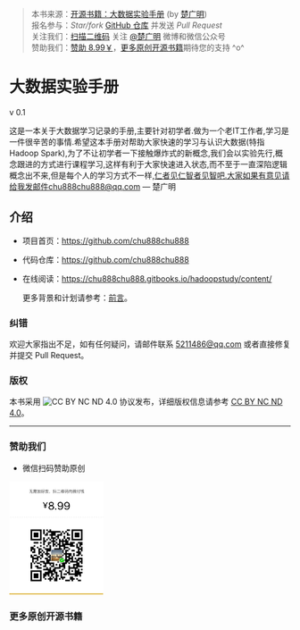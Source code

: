 > 本书来源：[开源书籍：大数据实验手册](https://github.com/chu888chu888) (by [楚广明](https://github.com/chu888chu888))<br>
> 报名参与：*Star/fork* [GitHub 仓库](https://github.com/chu888chu888) 并发送 *Pull Request* <br>
> 关注我们：[扫描二维码](#follow) 关注 [@楚广明](http://weibo.com/chu888chu888) 微博和微信公众号<br>
> 赞助我们：[赞助 8.99￥](#donate)，[更多原创开源书籍](#more)期待您的支持 ^o^ <br>





# 大数据实验手册

v 0.1

这是一本关于大数据学习记录的手册,主要针对初学者.做为一个老IT工作者,学习是一件很辛苦的事情.希望这本手册对帮助大家快速的学习与认识大数据(特指Hadoop Spark),为了不让初学者一下接触爆炸式的新概念,我们会以实验先行,概念跟进的方式进行课程学习,这样有利于大家快速进入状态,而不至于一直深陷逻辑概念出不来,但是每个人的学习方式不一样,仁者见仁智者见智吧.大家如果有意见请给我发邮件chu888chu888@qq.com — 楚广明

## 介绍

- 项目首页：<https://github.com/chu888chu888>
- 代码仓库：<https://github.com/chu888chu888>
- 在线阅读：<https://chu888chu888.gitbooks.io/hadoopstudy/content/>

    更多背景和计划请参考：[前言](zh/preface/01-chapter1.markdown)。

### 纠错

欢迎大家指出不足，如有任何疑问，请邮件联系 5211486@qq.com 或者直接修复并提交 Pull Request。

### 版权

本书采用 ![CC BY NC ND 4.0](http://i.creativecommons.org/l/by-nc-nd/4.0/88x31.png) 协议发布，详细版权信息请参考 [CC BY NC ND 4.0](http://creativecommons.org/licenses/by-nc-nd/4.0/)。

<hr>

### 赞助我们

* 微信扫码赞助原创
 
 
 <img src="pay.jpg" width="168px"/>
 
 <span id="more"></span>
### 更多原创开源书籍

